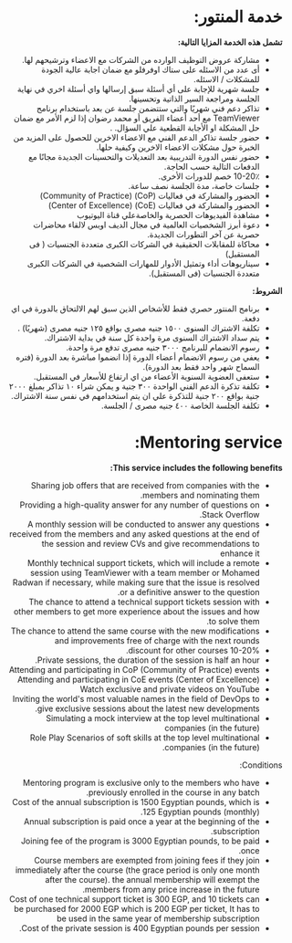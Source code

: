 <div dir="rtl">

# خدمة المنتور:

**تشمل هذه الخدمة المزايا التالية:**

- مشاركة عروض التوظيف الوارده من الشركات مع الاعضاء وترشيحهم لها.
- أى عدد من الاسئله على ستاك اوفرفلو مع ضمان اجابة عالية الجودة للمشكلات / الاسئله.
- جلسة شهرية للإجابة على أي أسئلة سبق إرسالها واي أسئلة اخري في نهاية الجلسة ومراجعة السير الذاتية وتحسينها. 
- تذاكر دعم فني شهريًا والتي ستتضمن جلسة عن بعد باستخدام برنامج TeamViewer مع أحد أعضاء الفريق أو محمد رضوان إذا لزم الأمر مع ضمان حل المشكلة او الأجابة القطعية علي السؤال. .
- حضور جلسة تذاكر الدعم الفني مع الاعضاء الاخرين للحصول على المزيد من الخبرة حول مشكلات الاعضاء الاخرين وكيفية حلها.
- حضور نفس الدورة التدريبية بعد التعديلات والتحسينات الجديدة مجانًا مع الدفعات التالية حسب الحاجة. 
- 10-20٪ خصم للدورات الأخرى.
- جلسات خاصة، مدة الجلسة نصف ساعة.  
- الحضور والمشاركة في فعاليات (CoP) (Community of Practice) 
- الحضور والمشاركة في فعاليات (CoE) (Center of Excellence) 
- مشاهدة الفيديوهات الحصرية والخاصةعلي قناة اليوتيوب
-  دعوة أبرز الشخصيات العالمية في مجال الديف اوبس لالقاء محاضرات حصرية عن آخر التطورات الجديدة. 
- محاكاة للمقابلات الحقيقية في الشركات الكبرى متعددة الجنسيات ( فى المستقبل)
- سيناريوهات أداء وتمثيل الأدوار للمهارات الشخصية في الشركات الكبرى متعددة الجنسيات (فى المستقبل).


**الشروط:**

- برنامج المنتور حصري فقط  للأشخاص الذين سبق لهم الالتحاق بالدورة في اي دفعة. 
- تكلفة الاشتراك السنوى  ١٥٠٠ جنيه مصرى  بواقع ١٢٥ جنيه مصرى (شهريًا) .
- يتم سداد الاشتراك السنوى مرة واحدة كل سنة في بداية الاشتراك.
- رسوم الانضمام للبرنامج ٣٠٠٠ جنيه مصري تدفع مرة واحدة.
- يعفي من رسوم الانضمام أعضاء الدورة إذا انضموا مباشرة بعد الدورة (فتره السماح شهر واحد فقط بعد الدورة).
- ستعفى العضوية السنوية الأعضاء من اي ارتفاع للأسعار في المستقبل.
- تكلفة تذكرة الدعم الفني الواحدة ٣٠٠ جنية و يمكن شراء ١٠ تذاكر بمبلغ ٢٠٠٠ جنية بواقع ٢٠٠ جنية للتذكرة علي ان يتم استخدامهم في نفس سنة الاشتراك. 
- تكلفة الجلسة الخاصة ٤٠٠ جنيه مصرى / الجلسة.


</div>


<div dir="rtl">

# Mentoring service:

**This service includes the following benefits:**

- Sharing job offers that are received from companies with the members and nominating them.
- Providing a high-quality answer for any number of questions on Stack Overflow.
- A monthly session will be conducted to answer any questions received from the members and any asked questions at the end of the session and review CVs and give recommendations to enhance it
- Monthly technical support tickets, which will include a remote session using TeamViewer with a team member or Mohamed Radwan if necessary, while making sure that the issue is resolved or a definitive answer to the question.
- The chance to attend a technical support tickets session with other members to get more experience about the issues and how to solve them.
- The chance to attend the same course with the new modifications and improvements free of charge with the next rounds
- 10-20% discount for other courses.
- Private sessions, the duration of the session is half an hour.
- Attending and participating in CoP (Community of Practice) events
- Attending and participating in CoE events (Center of Excellence)
- Watch exclusive and private videos on YouTube
- Inviting the world's most valuable names in the field of DevOps to give exclusive sessions about the latest new developments.
- Simulating a mock interview at the top level multinational companies (in the future)
- Role Play Scenarios of soft skills at the top level multinational companies (in the future).


Conditions:

- Mentoring program is exclusive only to the members who have previously enrolled in the course in any batch.
- Cost of the annual subscription is 1500 Egyptian pounds, which is 125 Egyptian pounds (monthly).
- Annual subscription is paid once a year at the beginning of the subscription.
- Joining fee of the program is 3000 Egyptian pounds, to be paid once.
- Course members are exempted from joining fees if they join immediately after the course (the grace period is only one month after the course).
the annual membership will exempt the members from any price increase in the future.
- Cost of one technical support ticket is 300 EGP, and 10 tickets can be purchased for 2000 EGP which is 200 EGP per ticket, It has to be used in the same year of membership subscription
- Cost of the private session is 400 Egyptian pounds per session.


</div>
